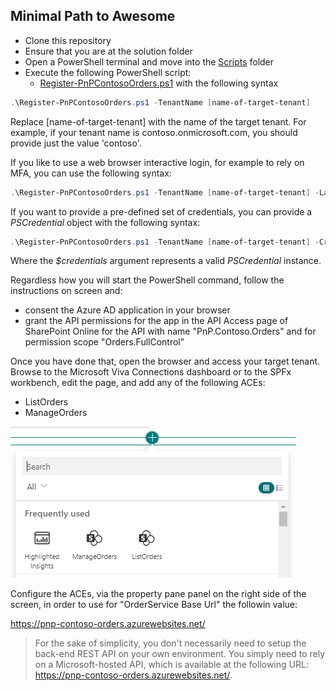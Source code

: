 ## Minimal Path to Awesome

- Clone this repository
- Ensure that you are at the solution folder
- Open a PowerShell terminal and move into the [Scripts](../src/Scripts) folder
- Execute the following PowerShell script:
  - [Register-PnPContosoOrders.ps1](../src/Scripts/Register-PnPContosoOrders.ps1) with the following syntax

```PowerShell
.\Register-PnPContosoOrders.ps1 -TenantName [name-of-target-tenant]
```

Replace [name-of-target-tenant] with the name of the target tenant. For example, if your tenant name is contoso.onmicrosoft.com, you should provide just the value 'contoso'.

If you like to use a web browser interactive login, for example to rely on MFA, you can use the following syntax:


```PowerShell
.\Register-PnPContosoOrders.ps1 -TenantName [name-of-target-tenant] -LaunchBrowser
```

If you want to provide a pre-defined set of credentials, you can provide a *PSCredential* object with the following syntax:

```PowerShell
.\Register-PnPContosoOrders.ps1 -TenantName [name-of-target-tenant] -Credentials $credentials
```

Where the *$credentials* argument represents a valid *PSCredential* instance.

Regardless how you will start the PowerShell command, follow the instructions on screen and:
- consent the Azure AD application in your browser
- grant the API permissions for the app in the API Access page of SharePoint Online for the API with name "PnP.Contoso.Orders" and for permission scope "Orders.FullControl"

Once you have done that, open the browser and access your target tenant. Browse to the Microsoft Viva Connections dashboard or to the SPFx workbench, edit the page, and add any of the following ACEs:
- ListOrders
- ManageOrders

![ACEs in Add Web Part UI](../assets/Contoso-Orders-ACEs-Add-Workbench.png)

Configure the ACEs, via the property pane panel on the right side of the screen, in order to use for "OrderService Base Url" the followin value:

https://pnp-contoso-orders.azurewebsites.net/

> For the sake of simplicity, you don't necessarily need to setup the back-end REST API on your own environment. You simply need to rely on a Microsoft-hosted API, which is available at the following URL: https://pnp-contoso-orders.azurewebsites.net/.